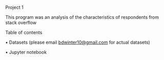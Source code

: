 Project 1

This program was an analysis of the characteristics of respondents from stack overflow

Table of contents

•	Datasets (please email bdwinter10@gmail.com for actual datasets)


•	Jupyter notebook


